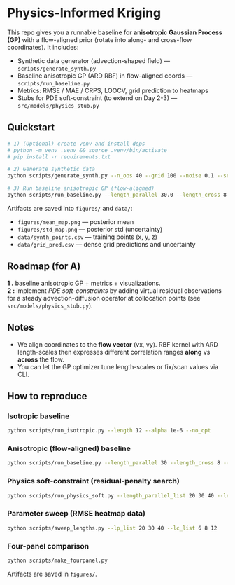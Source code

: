 # Physics-Informed Kriging 

This repo gives you a  runnable baseline for **anisotropic Gaussian Process (GP)**
with a flow-aligned prior (rotate into along- and cross-flow coordinates). It includes:

- Synthetic data generator (advection-shaped field) — `scripts/generate_synth.py`
- Baseline anisotropic GP (ARD RBF) in flow-aligned coords — `scripts/run_baseline.py`
- Metrics: RMSE / MAE / CRPS, LOOCV, grid prediction to heatmaps
- Stubs for PDE soft-constraint (to extend on Day 2-3) — `src/models/physics_stub.py`

## Quickstart

```bash
# 1) (Optional) create venv and install deps
# python -m venv .venv && source .venv/bin/activate
# pip install -r requirements.txt

# 2) Generate synthetic data
python scripts/generate_synth.py --n_obs 40 --grid 100 --noise 0.1 --seed 42

# 3) Run baseline anisotropic GP (flow-aligned)
python scripts/run_baseline.py --length_parallel 30.0 --length_cross 8.0 --alpha 1e-6 --seed 42
```

Artifacts are saved into `figures/` and `data/`:
- `figures/mean_map.png` — posterior mean
- `figures/std_map.png` — posterior std (uncertainty)
- `data/synth_points.csv` — training points (x, y, z)
- `data/grid_pred.csv` — dense grid predictions and uncertainty

## Roadmap (for A)

**1 .** baseline anisotropic GP + metrics + visualizations.  
**2 :** implement *PDE soft-constraints* by adding virtual residual observations for a steady
advection-diffusion operator at collocation points (see `src/models/physics_stub.py`).

## Notes

- We align coordinates to the **flow vector** (vx, vy). RBF kernel with ARD length-scales then
  expresses different correlation ranges **along** vs **across** the flow.
- You can let the GP optimizer tune length-scales or fix/scan values via CLI.


## How to reproduce

### Isotropic baseline
```bash
python scripts/run_isotropic.py --length 12 --alpha 1e-6 --no_opt
```

### Anisotropic (flow-aligned) baseline
```bash
python scripts/run_baseline.py --length_parallel 30 --length_cross 8 --alpha 1e-6 --no_opt
```

### Physics soft-constraint (residual-penalty search)
```bash
python scripts/run_physics_soft.py --length_parallel_list 20 30 40 --length_cross_list 6 8 12 --lambda_phys 1.0 --kappa 1.0
```

### Parameter sweep (RMSE heatmap data)
```bash
python scripts/sweep_lengths.py --lp_list 20 30 40 --lc_list 6 8 12
```

### Four-panel comparison
```bash
python scripts/make_fourpanel.py
```
Artifacts are saved in `figures/`.
